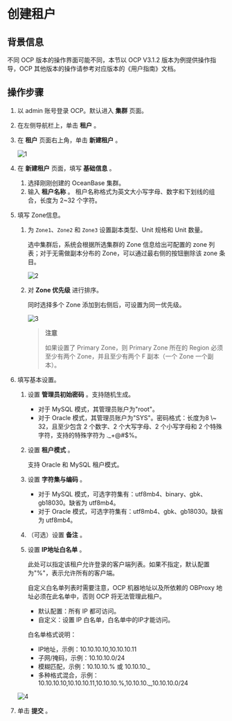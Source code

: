 # 创建租户

## 背景信息

不同 OCP 版本的操作界面可能不同，本节以 OCP V3.1.2 版本为例提供操作指导，OCP 其他版本的操作请参考对应版本的《用户指南》文档。

## 操作步骤

1. 以 admin 账号登录 OCP。默认进入 **集群** 页面。

2. 在左侧导航栏上，单击 **租户** 。

3. 在 **租户** 页面右上角，单击 **新建租户** 。

   ![1](https://help-static-aliyun-doc.aliyuncs.com/assets/img/zh-CN/7921558461/p424086.png)

4. 在 **新建租户** 页面，填写 **基础信息** 。

   1. 选择刚刚创建的 OceanBase 集群。
   2. 输入 **租户名称** 。
     租户名称格式为英文大小写字母、数字和下划线的组合，长度为 2\~32 个字符。

5. 填写 Zone信息。

   1. 为 `Zone1`、`Zone2` 和 `Zone3` 设置副本类型、Unit 规格和 Unit 数量。

      选中集群后，系统会根据所选集群的 Zone 信息给出可配置的 zone 列表；对于无需做副本分布的 Zone，可以通过最右侧的按钮删除该 zone 条目。

      ![2](https://help-static-aliyun-doc.aliyuncs.com/assets/img/zh-CN/2389688951/p148446.png)

   2. 对 **Zone 优先级** 进行排序。

      同时选择多个 Zone 添加到右侧后，可设置为同一优先级。

      ![3](https://help-static-aliyun-doc.aliyuncs.com/assets/img/zh-CN/2389688951/p148447.png)

      > **注意**
      >
      > 如果设置了 Primary Zone，则 Primary Zone 所在的 Region 必须至少有两个 Zone，并且至少有两个 F 副本（一个 Zone 一个副本）。

6. 填写基本设置。

   1. 设置 **管理员初始密码** 。支持随机生成。

      <ul>
      <li>对于 MySQL 模式，其管理员账户为"root"。</li>
      <li>对于 Oracle 模式，其管理员账户为"SYS"。密码格式：长度为8 \~ 32，且至少包含 2 个数字、2 个大写字母、2 个小写字母和 2 个特殊字符，支持的特殊字符为 ._+@#$%。</li>
      </ul>

   2. 设置 **租户模式** 。

      支持 Oracle 和 MySQL 租户模式。

   3. 设置 **字符集与编码** 。

      <ul>
      <li>对于 MySQL 模式，可选字符集有：utf8mb4、binary、gbk、gb18030。缺省为 utf8mb4。</li>
      <li>对于 Oracle 模式，可选字符集有：utf8mb4、gbk、gb18030。缺省为 utf8mb4。</li>
      </ul>

   4. （可选）设置 **备注** 。

   5. 设置 **IP地址白名单** 。

      此处可以指定该租户允许登录的客户端列表。如果不指定，默认配置为"%"，表示允许所有的客户端。

      自定义白名单列表时需要注意，OCP 机器地址以及所依赖的 OBProxy 地址必须在此名单中，否则 OCP 将无法管理此租户。

      <ul>
      <li>默认配置：所有 IP 都可访问。</li>
      <li>自定义：设置 IP 白名单，白名单中的IP才能访问。</li>
      </ul>

      白名单格式说明：

      <ul>
      <li>IP地址，示例：10.10.10.10,10.10.10.11</li>
      <li>子网/掩码，示例：10.10.10.0/24</li>
      <li>模糊匹配，示例：10.10.10.% 或 10.10.10._</li>
      <li>多种格式混合，示例：10.10.10.10,10.10.10.11,10.10.10.%,10.10.10._,10.10.10.0/24</li>
      </ul>

   ![4](https://help-static-aliyun-doc.aliyuncs.com/assets/img/zh-CN/2389688951/p148448.png)

7. 单击 **提交** 。
